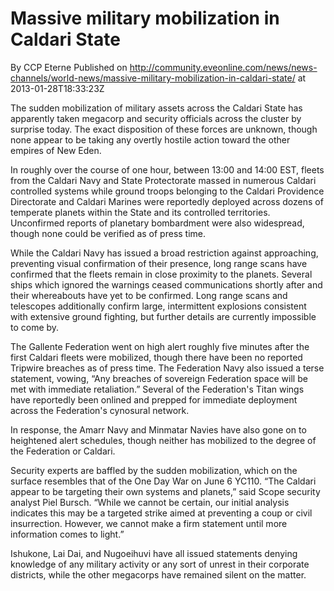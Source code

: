 # Massive military mobilization in Caldari State
By CCP Eterne
Published on http://community.eveonline.com/news/news-channels/world-news/massive-military-mobilization-in-caldari-state/ at 2013-01-28T18:33:23Z

The sudden mobilization of military assets across the Caldari State has apparently taken megacorp and security officials across the cluster by surprise today. The exact disposition of these forces are unknown, though none appear to be taking any overtly hostile action toward the other empires of New Eden.

In roughly over the course of one hour, between 13:00 and 14:00 EST, fleets from the Caldari Navy and State Protectorate massed in numerous Caldari controlled systems while ground troops belonging to the Caldari Providence Directorate and Caldari Marines were reportedly deployed across dozens of temperate planets within the State and its controlled territories. Unconfirmed reports of planetary bombardment were also widespread, though none could be verified as of press time.

While the Caldari Navy has issued a broad restriction against approaching, preventing visual confirmation of their presence, long range scans have confirmed that the fleets remain in close proximity to the planets. Several ships which ignored the warnings ceased communications shortly after and their whereabouts have yet to be confirmed. Long range scans and telescopes additionally confirm large, intermittent explosions consistent with extensive ground fighting, but further details are currently impossible to come by.

The Gallente Federation went on high alert roughly five minutes after the first Caldari fleets were mobilized, though there have been no reported Tripwire breaches as of press time. The Federation Navy also issued a terse statement, vowing, “Any breaches of sovereign Federation space will be met with immediate retaliation.” Several of the Federation's Titan wings have reportedly been onlined and prepped for immediate deployment across the Federation's cynosural network.

In response, the Amarr Navy and Minmatar Navies have also gone on to heightened alert schedules, though neither has mobilized to the degree of the Federation or Caldari.

Security experts are baffled by the sudden mobilization, which on the surface resembles that of the One Day War on June 6 YC110. “The Caldari appear to be targeting their own systems and planets,” said Scope security analyst Piel Bursch. “While we cannot be certain, our initial analysis indicates this may be a targeted strike aimed at preventing a coup or civil insurrection. However, we cannot make a firm statement until more information comes to light.”

Ishukone, Lai Dai, and Nugoeihuvi have all issued statements denying knowledge of any military activity or any sort of unrest in their corporate districts, while the other megacorps have remained silent on the matter.

